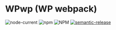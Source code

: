 # WPwp (WP webpack)

![node-current](https://img.shields.io/node/v/wpwebpack)
![npm](https://img.shields.io/npm/v/wpwebpack)
![NPM](https://img.shields.io/npm/l/wpwebpack)
[![semantic-release](https://img.shields.io/badge/%20%20%F0%9F%93%A6%F0%9F%9A%80-semantic--release-e10079.svg)](https://github.com/semantic-release/semantic-release)

